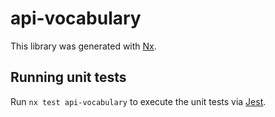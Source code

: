 # api-vocabulary

This library was generated with [Nx](https://nx.dev).

## Running unit tests

Run `nx test api-vocabulary` to execute the unit tests via [Jest](https://jestjs.io).
